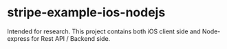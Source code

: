 # stripe-example-ios-nodejs
Intended for research. This project contains both iOS client side and Node-express for Rest API / Backend side.

